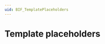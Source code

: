 ```yaml
---
uid: BIF_TemplatePlaceholders
---
```


# Template placeholders

<!-- Topic requires customization for specific interface -->
